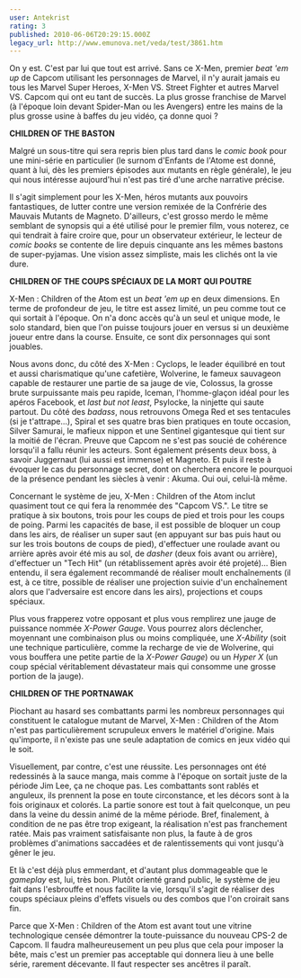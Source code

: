 ```yaml
---
user: Antekrist
rating: 3
published: 2010-06-06T20:29:15.000Z
legacy_url: http://www.emunova.net/veda/test/3861.htm
---
```

On y est. C'est par lui que tout est arrivé. Sans ce X-Men, premier _beat 'em up_ de Capcom utilisant les personnages de Marvel, il n'y aurait jamais eu tous les Marvel Super Heroes, X-Men VS. Street Fighter et autres Marvel VS. Capcom qui ont eu tant de succès. La plus grosse franchise de Marvel (à l'époque loin devant Spider-Man ou les Avengers) entre les mains de la plus grosse usine à baffes du jeu vidéo, ça donne quoi ?  

  

**CHILDREN OF THE BASTON**  

Malgré un sous-titre qui sera repris bien plus tard dans le _comic book_ pour une mini-série en particulier (le surnom d'Enfants de l'Atome est donné, quant à lui, dès les premiers épisodes aux mutants en règle générale), le jeu qui nous intéresse aujourd'hui n'est pas tiré d'une arche narrative précise.  

Il s'agit simplement pour les X-Men, héros mutants aux pouvoirs fantastiques, de lutter contre une version remixée de la Confrérie des Mauvais Mutants de Magneto. D'ailleurs, c'est grosso merdo le même semblant de synopsis qui a été utilisé pour le premier film, vous noterez, ce qui tendrait à faire croire que, pour un observateur extérieur, le lecteur de _comic books_ se contente de lire depuis cinquante ans les mêmes bastons de super-pyjamas. Une vision assez simpliste, mais les clichés ont la vie dure.  

  

**CHILDREN OF THE COUPS SPÉCIAUX DE LA MORT QUI POUTRE**  

X-Men : Children of the Atom est un _beat 'em up_ en deux dimensions. En terme de profondeur de jeu, le titre est assez limité, un peu comme tout ce qui sortait à l'époque. On n'a donc accès qu'à un seul et unique mode, le solo standard, bien que l'on puisse toujours jouer en versus si un deuxième joueur entre dans la course. Ensuite, ce sont dix personnages qui sont jouables.  

Nous avons donc, du côté des X-Men : Cyclops, le leader équilibré en tout et aussi charismatique qu'une cafetière, Wolverine, le fameux sauvageon capable de restaurer une partie de sa jauge de vie, Colossus, la grosse brute surpuissante mais peu rapide, Iceman, l'homme-glaçon idéal pour les apéros Facebook, et _last but not least_, Psylocke, la ninjette qui saute partout. Du côté des _badass_, nous retrouvons Omega Red et ses tentacules (si je t'attrape...), Spiral et ses quatre bras bien pratiques en toute occasion, Silver Samurai, le mafieux nippon et une Sentinel gigantesque qui tient sur la moitié de l'écran. Preuve que Capcom ne s'est pas soucié de cohérence lorsqu'il a fallu réunir les acteurs. Sont également présents deux boss, à savoir Juggernaut (lui aussi est immense) et Magneto. Et puis il reste à évoquer le cas du personnage secret, dont on cherchera encore le pourquoi de la présence pendant les siècles à venir : Akuma. Oui oui, celui-là même.  

Concernant le système de jeu, X-Men : Children of the Atom inclut quasiment tout ce qui fera la renommée des "Capcom VS.". Le titre se pratique à six boutons, trois pour les coups de pied et trois pour les coups de poing. Parmi les capacités de base, il est possible de bloquer un coup dans les airs, de réaliser un super saut (en appuyant sur bas puis haut ou sur les trois boutons de coups de pied), d'effectuer une roulade avant ou arrière après avoir été mis au sol, de _dasher_ (deux fois avant ou arrière), d'effectuer un "Tech Hit" (un rétablissement après avoir été projeté)... Bien entendu, il sera également recommandé de réaliser moult enchaînements (il est, à ce titre, possible de réaliser une projection suivie d'un enchaînement alors que l'adversaire est encore dans les airs), projections et coups spéciaux.  

Plus vous frapperez votre opposant et plus vous remplirez une jauge de puissance nommée _X-Power Gauge_. Vous pourrez alors déclencher, moyennant une combinaison plus ou moins compliquée, une _X-Ability_ (soit une technique particulière, comme la recharge de vie de Wolverine, qui vous bouffera une petite partie de la _X-Power Gauge_) ou un _Hyper X_ (un coup spécial véritablement dévastateur mais qui consomme une grosse portion de la jauge).  

  

**CHILDREN OF THE PORTNAWAK**  

Piochant au hasard ses combattants parmi les nombreux personnages qui constituent le catalogue mutant de Marvel, X-Men : Children of the Atom n'est pas particulièrement scrupuleux envers le matériel d'origine. Mais qu'importe, il n'existe pas une seule adaptation de comics en jeux vidéo qui le soit.  

Visuellement, par contre, c'est une réussite. Les personnages ont été redessinés à la sauce manga, mais comme à l'époque on sortait juste de la période Jim Lee, ça ne choque pas. Les combattants sont rablés et anguleux, ils prennent la pose en toute circonstance, et les décors sont à la fois originaux et colorés. La partie sonore est tout à fait quelconque, un peu dans la veine du dessin animé de la même période. Bref, finalement, à condition de ne pas être trop exigeant, la réalisation n'est pas franchement ratée. Mais pas vraiment satisfaisante non plus, la faute à de gros problèmes d'animations saccadées et de ralentissements qui vont jusqu'à gêner le jeu.  

Et là c'est déjà plus emmerdant, et d'autant plus dommageable que le _gameplay_ est, lui, très bon. Plutôt orienté grand public, le système de jeu fait dans l'esbrouffe et nous facilite la vie, lorsqu'il s'agit de réaliser des coups spéciaux pleins d'effets visuels ou des combos que l'on croirait sans fin.  

Parce que X-Men : Children of the Atom est avant tout une vitrine technologique censée démontrer la toute-puissance du nouveau CPS-2 de Capcom. Il faudra malheureusement un peu plus que cela pour imposer la bête, mais c'est un premier pas acceptable qui donnera lieu à une belle série, rarement décevante. Il faut respecter ses ancêtres il paraît.